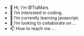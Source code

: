 - 👋 Hi, I’m @TiaMars
- 👀 I’m interested in coding.
- 🌱 I’m currently learning javascript.
- 💞️ I’m looking to collaborate on ...
- 📫 How to reach me ...

<!---
TiaMars/TiaMars is a ✨ special ✨ repository because its `README.md` (this file) appears on your GitHub profile.
You can click the Preview link to take a look at your changes.
--->
